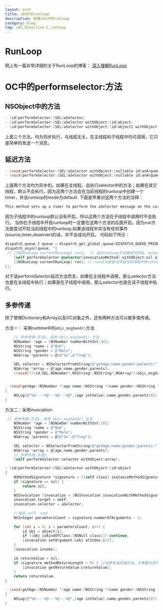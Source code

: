 ```yaml
---
layout: post
title: iOS中的runloop
description: 梳理iOS中的runloop
category: blog
tag: iOS,Ojbective-C,runloop
---
```


# RunLoop

网上有一篇非常详细的关于RunLoop的博客： [深入理解RunLoop](https://blog.ibireme.com/2015/05/18/runloop/)



# OC中的performselector:方法 



## NSObject中的方法 

```objective-c
- (id)performSelector:(SEL)aSelector;
- (id)performSelector:(SEL)aSelector withObject:(id)object;
- (id)performSelector:(SEL)aSelector withObject:(id)object1 withObject:(id)object2;
```

上面三个方法，均为同步执行，与线程无关。在主线程和子线程中均可调用，它只是简单的发送一个消息。 



## 延迟方法

```objective-c
- (void)performSelector:(SEL)aSelector withObject:(nullable id)anArgument afterDelay:(NSTimeInterval)delay inModes:(NSArray<NSRunLoopMode> *)modes;
- (void)performSelector:(SEL)aSelector withObject:(nullable id)anArgument afterDelay:(NSTimeInterval)delay;
```

上面两个方法均为异步的。如果在主线程，会执行selector中的方法；如果在其它线程，默认不会执行。因为这两个方法会在当前线程的runloop中创建一个timer，并且runloop的mode为default. 下面是苹果对这两个方法的注释： 

```objective-c
This method sets up a timer to perform the aSelector message on the current thread’s run loop. The timer is configured to run in the default mode (NSDefaultRunLoopMode). When the timer fires, the thread attempts to dequeue the message from the run loop and perform the selector. It succeeds if the run loop is running and in the default mode; otherwise, the timer waits until the run loop is in the default mode.
```

因为子线程中的runloop默认没有开启，所以这两个方法在子线程中调用时不会执行。 当你在子线程中开启runloop时一定要在这两个方法的后面开启，因为run方法是尝试开启当前线程中的runloop,如果该线程中并没有任何事件(source,timer,observer)的话，并不会成功开启。 代码如下所示： 

```objective-c
dispatch_queue_t queue = dispatch_get_global_queue(DISPATCH_QUEUE_PRIORITY_DEFAULT, 0);
dispatch_async(queue, ^{
 // [[NSRunLoop currentRunLoop] run];  // 此时runloop不会被成功开启，selector中的方法不会执行
    [self performSelector:@selector(invocationMethod) withObject:nil afterDelay:3];
    [[NSRunLoop currentRunLoop] run]; // run方法是尝试开启当前线程中的runloop，如果该线程中并没有任何事件(source,timer,observer)的话，并不会成功开启。
});
```

对于该performSelector延迟方法而言，如果在主线程中调用，那么selector方法也是在主线程中执行；如果是在子线程中调用，那么selector也是在该子线程中执行。



## 多参传递 

除了使用Dictionary和Array以及OC对象之外，还有两种方法可以做多值传递。 

方法一： 采用runtime中的`objc_msgSend()`方法

```objective-c
    // 多参传递:方法1，采用 objc_msgSend() 方法
    NSNumber *age = [NSNumber numberWithInt:10];
    NSString *name = @"Bob";
    NSString *gender = @"Male";
    NSArray *parents = @[@"Su",@"Ting"];
    
    SEL selector = NSSelectorFromString(@"getAge:name:gender:parents:");
    NSArray *array = @[age,name,gender,parents];
    ((void(*)(id,SEL,NSNumber*,NSString*,NSString*,NSArray*))objc_msgSend)(self,selector,age,name,gender,parents);


- (void)getAge:(NSNumber *)age name:(NSString *)name gender:(NSString *)gender parents:(NSArray *)parents
{
    NSLog(@"%d----%@---%@---%@",[age intValue],name,gender,parents[0]);
}
```



方法二：采用invocatiion

```objective-c
 // 多参传递:方法1，采用 objc_msgSend() 方法
    NSNumber *age = [NSNumber numberWithInt:10];
    NSString *name = @"Bob";
    NSString *gender = @"Male";
    NSArray *parents = @[@"Su",@"Ting"];
    
    SEL selector = NSSelectorFromString(@"getAge:name:gender:parents:");
    NSArray *array = @[age,name,gender,parents];    
    // 多参传递:方法2
    [self performSelector:selector withObject:array];

- (id)performSelector:(SEL)aSelector withObject:(id)object
{
    NSMethodSignature *signature = [[self class] instanceMethodSignatureForSelector:aSelector];
    if (signature == nil) {
        return nil;
    }
    NSInvocation *invocation = [NSInvocation invocationWithMethodSignature:signature];
    invocation.target = self;
    invocation.selector = aSelector;
    
    //减去 self _cmd
    NSInteger paramtersCount = signature.numberOfArguments - 2;
    
    for (int i = 0; i < paramtersCount; i++) {
        id obj = object[i];
        if ([obj isKindOfClass:[NSNull class]]) continue;
        [invocation setArgument:&obj atIndex:i+2];
    }
    [invocation invoke];
    
    id returnValue = nil;
    if (signature.methodReturnLength > 0) { //如果有返回值的话，才需要去获得返回值
        [invocation getReturnValue:&returnValue];
    }
    return returnValue;
}

- (void)getAge:(NSNumber *)age name:(NSString *)name gender:(NSString *)gender parents:(NSArray *)parents
{
    NSLog(@"%d----%@---%@---%@",[age intValue],name,gender,parents[0]);
}
```

